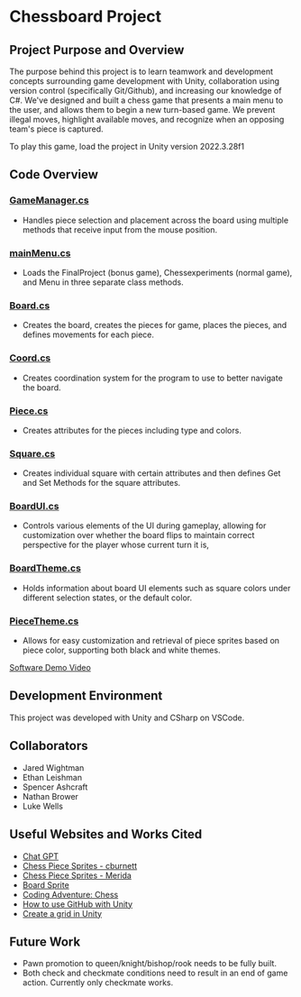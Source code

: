 # Chessboard Project

## Project Purpose and Overview
The purpose behind this project is to learn teamwork and development concepts surrounding game development with Unity, collaboration using version control (specifically Git/Github), and increasing our knowledge of C#. We've designed and built a chess game that presents a main menu to the user, and allows them to begin a new turn-based game. We prevent illegal moves, highlight available moves, and recognize when an opposing team's piece is captured. 

To play this game, load the project in Unity version 2022.3.28f1

## Code Overview
### [GameManager.cs](Assets/Scripts/GameManager.cs) 
- Handles piece selection and placement across the board 
  using multiple methods that receive input from the 
  mouse position.

### [mainMenu.cs](Assets/mainMenu.cs)
- Loads the FinalProject (bonus game), Chessexperiments 
  (normal game), and Menu in three separate class methods.

### [Board.cs](Assets/Scripts/Board.cs)
- Creates the board, creates the pieces for game, places the pieces, and defines movements for each piece.

### [Coord.cs](Assets/Scripts/Coord.cs)
- Creates coordination system for the program to use to better navigate the board.

### [Piece.cs](Assets/Scripts/Piece.cs)
- Creates attributes for the pieces including type and colors.

### [Square.cs](Assets/Scripts/Square.cs)
- Creates individual square with certain attributes and then defines Get and Set Methods for the square attributes.

### [BoardUI.cs](Assets/Scripts/UI/BoardUI.cs)
- Controls various elements of the UI during gameplay, allowing for customization over whether the board flips to maintain correct perspective for the player whose current turn it is, 

### [BoardTheme.cs](Assets/Scripts/UI/BoardTheme.cs)
- Holds information about board UI elements such as square colors under different selection states, or the default color. 

### [PieceTheme.cs](Assets/Scripts/UI/PieceTheme.cs)
- Allows for easy customization and retrieval of piece sprites based on piece color, supporting both black and white themes.

[Software Demo Video](https://youtu.be/uO27DkLV4X4)


## Development Environment

This project was developed with Unity and CSharp on VSCode.

## Collaborators
- Jared Wightman
- Ethan Leishman
- Spencer Ashcraft
- Nathan Brower
- Luke Wells

## Useful Websites and Works Cited

- [Chat GPT](https://chatgpt.com/)
- [Chess Piece Sprites - cburnett](https://commons.wikimedia.org/wiki/Category:PNG_chess_pieces/Standard_transparent)
- [Chess Piece Sprites - Merida](https://www.zoomchess.com/images/sets/merida/)
- [Board Sprite](https://en.m.wikipedia.org/wiki/File:Chessboard480.svg)
- [Coding Adventure: Chess](https://www.youtube.com/watch?v=U4ogK0MIzqk&ab_channel=SebastianLague)
- [How to use GitHub with Unity](https://www.youtube.com/watch?v=qpXxcvS-g3g&ab_channel=Brackeys)
- [Create a grid in Unity](https://www.youtube.com/watch?v=kkAjpQAM-jE&ab_channel=Tarodev)

## Future Work
- Pawn promotion to queen/knight/bishop/rook needs to be fully built.
- Both check and checkmate conditions need to result in an end of game action. Currently only checkmate works.